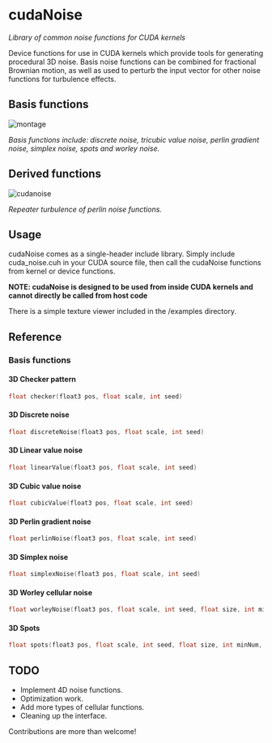 # cudaNoise

*Library of common noise functions for CUDA kernels*

Device functions for use in CUDA kernels which provide tools for generating procedural 3D noise.
Basis noise functions can be combined for fractional Brownian motion, as well as used to perturb
the input vector for other noise functions for turbulence effects.

## Basis functions

![montage](https://user-images.githubusercontent.com/6199226/202872480-512ab0ef-7210-4eff-8c3c-8179701e1f1e.jpg "Basis functions")

*Basis functions include: discrete noise, tricubic value noise, perlin gradient noise, simplex noise, spots and worley noise.*

## Derived functions

![cudanoise](https://user-images.githubusercontent.com/6199226/202872441-bc67fadf-ae3f-44ac-afa1-b65eb60a8562.png "Repeater turbulence")

*Repeater turbulence of perlin noise functions.*

## Usage

cudaNoise comes as a single-header include library. Simply include cuda_noise.cuh in your CUDA source file, then call the cudaNoise functions from kernel or device functions. 

**NOTE: cudaNoise is designed to be used from inside CUDA kernels and cannot directly be called from host code**

There is a simple texture viewer included in the /examples directory.

## Reference

### Basis functions

#### 3D Checker pattern

```cpp
float checker(float3 pos, float scale, int seed)
```

#### 3D Discrete noise

```cpp
float discreteNoise(float3 pos, float scale, int seed)
```

#### 3D Linear value noise

```cpp
float linearValue(float3 pos, float scale, int seed)
```

#### 3D Cubic value noise

```cpp
float cubicValue(float3 pos, float scale, int seed)
```

#### 3D Perlin gradient noise

```cpp
float perlinNoise(float3 pos, float scale, int seed)
```

#### 3D Simplex noise

```cpp
float simplexNoise(float3 pos, float scale, int seed)
```

#### 3D Worley cellular noise

```cpp
float worleyNoise(float3 pos, float scale, int seed, float size, int minNum, int maxNum, float jitter)
```

#### 3D Spots

```cpp
float spots(float3 pos, float scale, int seed, float size, int minNum, int maxNum, float jitter, profileShape shape)
```

## TODO

- Implement 4D noise functions.
- Optimization work.
- Add more types of cellular functions.
- Cleaning up the interface.

Contributions are more than welcome!
